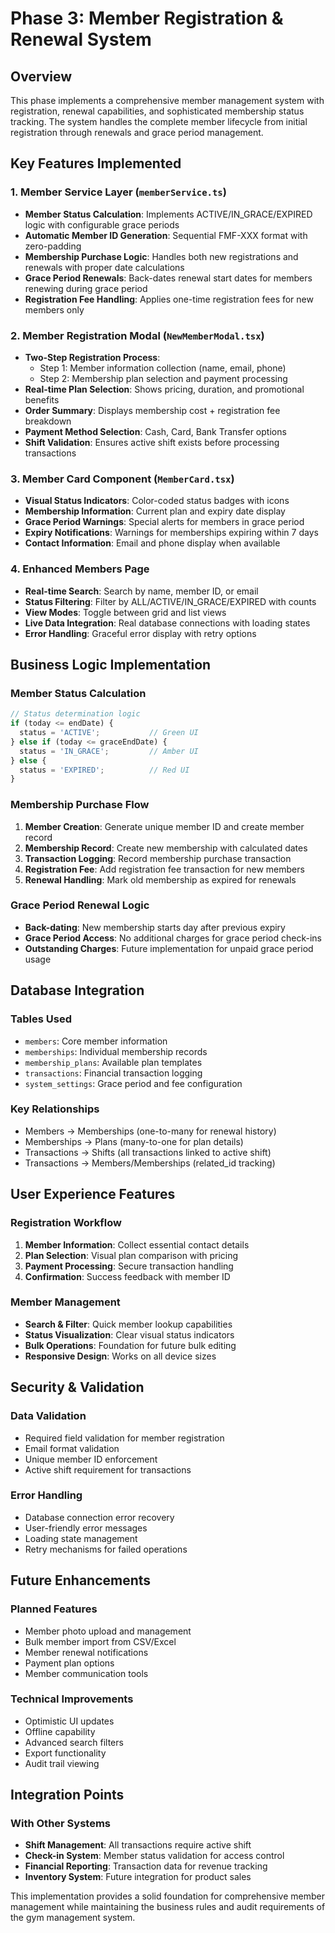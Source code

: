 # Phase 3: Member Registration & Renewal System

## Overview
This phase implements a comprehensive member management system with registration, renewal capabilities, and sophisticated membership status tracking. The system handles the complete member lifecycle from initial registration through renewals and grace period management.

## Key Features Implemented

### 1. Member Service Layer (`memberService.ts`)
- **Member Status Calculation**: Implements ACTIVE/IN_GRACE/EXPIRED logic with configurable grace periods
- **Automatic Member ID Generation**: Sequential FMF-XXX format with zero-padding
- **Membership Purchase Logic**: Handles both new registrations and renewals with proper date calculations
- **Grace Period Renewals**: Back-dates renewal start dates for members renewing during grace period
- **Registration Fee Handling**: Applies one-time registration fees for new members only

### 2. Member Registration Modal (`NewMemberModal.tsx`)
- **Two-Step Registration Process**:
  - Step 1: Member information collection (name, email, phone)
  - Step 2: Membership plan selection and payment processing
- **Real-time Plan Selection**: Shows pricing, duration, and promotional benefits
- **Order Summary**: Displays membership cost + registration fee breakdown
- **Payment Method Selection**: Cash, Card, Bank Transfer options
- **Shift Validation**: Ensures active shift exists before processing transactions

### 3. Member Card Component (`MemberCard.tsx`)
- **Visual Status Indicators**: Color-coded status badges with icons
- **Membership Information**: Current plan and expiry date display
- **Grace Period Warnings**: Special alerts for members in grace period
- **Expiry Notifications**: Warnings for memberships expiring within 7 days
- **Contact Information**: Email and phone display when available

### 4. Enhanced Members Page
- **Real-time Search**: Search by name, member ID, or email
- **Status Filtering**: Filter by ALL/ACTIVE/IN_GRACE/EXPIRED with counts
- **View Modes**: Toggle between grid and list views
- **Live Data Integration**: Real database connections with loading states
- **Error Handling**: Graceful error display with retry options

## Business Logic Implementation

### Member Status Calculation
```typescript
// Status determination logic
if (today <= endDate) {
  status = 'ACTIVE';           // Green UI
} else if (today <= graceEndDate) {
  status = 'IN_GRACE';         // Amber UI  
} else {
  status = 'EXPIRED';          // Red UI
}
```

### Membership Purchase Flow
1. **Member Creation**: Generate unique member ID and create member record
2. **Membership Record**: Create new membership with calculated dates
3. **Transaction Logging**: Record membership purchase transaction
4. **Registration Fee**: Add registration fee transaction for new members
5. **Renewal Handling**: Mark old membership as expired for renewals

### Grace Period Renewal Logic
- **Back-dating**: New membership starts day after previous expiry
- **Grace Period Access**: No additional charges for grace period check-ins
- **Outstanding Charges**: Future implementation for unpaid grace period usage

## Database Integration

### Tables Used
- `members`: Core member information
- `memberships`: Individual membership records
- `membership_plans`: Available plan templates
- `transactions`: Financial transaction logging
- `system_settings`: Grace period and fee configuration

### Key Relationships
- Members → Memberships (one-to-many for renewal history)
- Memberships → Plans (many-to-one for plan details)
- Transactions → Shifts (all transactions linked to active shift)
- Transactions → Members/Memberships (related_id tracking)

## User Experience Features

### Registration Workflow
1. **Member Information**: Collect essential contact details
2. **Plan Selection**: Visual plan comparison with pricing
3. **Payment Processing**: Secure transaction handling
4. **Confirmation**: Success feedback with member ID

### Member Management
- **Search & Filter**: Quick member lookup capabilities
- **Status Visualization**: Clear visual status indicators
- **Bulk Operations**: Foundation for future bulk editing
- **Responsive Design**: Works on all device sizes

## Security & Validation

### Data Validation
- Required field validation for member registration
- Email format validation
- Unique member ID enforcement
- Active shift requirement for transactions

### Error Handling
- Database connection error recovery
- User-friendly error messages
- Loading state management
- Retry mechanisms for failed operations

## Future Enhancements

### Planned Features
- Member photo upload and management
- Bulk member import from CSV/Excel
- Member renewal notifications
- Payment plan options
- Member communication tools

### Technical Improvements
- Optimistic UI updates
- Offline capability
- Advanced search filters
- Export functionality
- Audit trail viewing

## Integration Points

### With Other Systems
- **Shift Management**: All transactions require active shift
- **Check-in System**: Member status validation for access control
- **Financial Reporting**: Transaction data for revenue tracking
- **Inventory System**: Future integration for product sales

This implementation provides a solid foundation for comprehensive member management while maintaining the business rules and audit requirements of the gym management system.